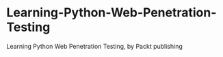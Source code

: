 # Learning-Python-Web-Penetration-Testing
Learning Python Web Penetration Testing, by Packt publishing
